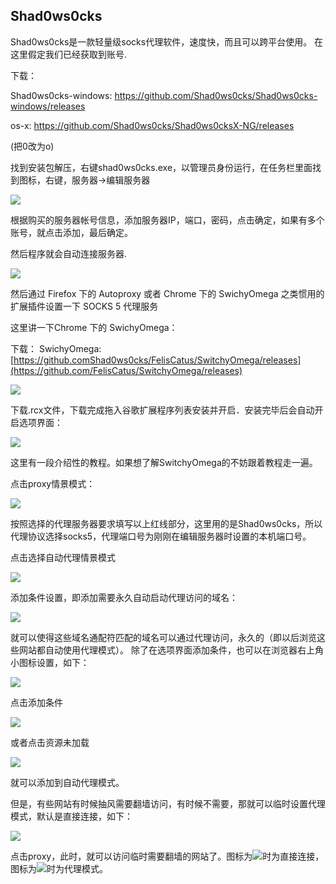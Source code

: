 ## Shad0ws0cks

  Shad0ws0cks是一款轻量级socks代理软件，速度快，而且可以跨平台使用。 在这里假定我们已经获取到账号.

下载：

Shad0ws0cks-windows: <https://github.com/Shad0ws0cks/Shad0ws0cks-windows/releases>

os-x: <https://github.com/Shad0ws0cks/Shad0ws0cksX-NG/releases>

 (把0改为o)

找到安装包解压，右键shad0ws0cks.exe，以管理员身份运行，在任务栏里面找到图标，右键，服务器->编辑服务器

![](/_static/basic/image1.png)

根据购买的服务器帐号信息，添加服务器IP，端口，密码，点击确定，如果有多个账号，就点击添加，最后确定。

然后程序就会自动连接服务器.

![](/_static/basic/image2.png)

然后通过 Firefox 下的 Autoproxy 或者 Chrome 下的 SwichyOmega 之类惯用的扩展插件设置一下 SOCKS 5 代理服务

这里讲一下Chrome 下的 SwichyOmega：

下载：
SwichyOmega:[https://github.comShad0ws0cks/FelisCatus/SwitchyOmega/releases](https://github.com/FelisCatus/SwitchyOmega/releases)

![](/_static/basic/image3.png)

下载.rcx文件，下载完成拖入谷歌扩展程序列表安装并开启．安装完毕后会自动开启选项界面：

![](/_static/basic/image4.png)

这里有一段介绍性的教程。如果想了解SwitchyOmega的不妨跟着教程走一遍。

点击proxy情景模式：

![](/_static/basic/image5.png)

按照选择的代理服务器要求填写以上红线部分，这里用的是Shad0ws0cks，所以代理协议选择socks5，代理端口号为刚刚在编辑服务器时设置的本机端口号。

点击选择自动代理情景模式

![](/_static/basic/image6.png)

添加条件设置，即添加需要永久自动启动代理访问的域名：

![](/_static/basic/image7.png)

就可以使得这些域名通配符匹配的域名可以通过代理访问，永久的（即以后浏览这些网站都自动使用代理模式）。
除了在选项界面添加条件，也可以在浏览器右上角小图标设置，如下：

![](/_static/basic/image8.png)

点击添加条件

![](/_static/basic/image9.png)

或者点击资源未加载

![](/_static/basic/image10.png)

就可以添加到自动代理模式。

但是，有些网站有时候抽风需要翻墙访问，有时候不需要，那就可以临时设置代理模式，默认是直接连接，如下：

![](/_static/basic/image11.png)

点击proxy，此时，就可以访问临时需要翻墙的网站了。图标为![](/_static/basic/image12.png)时为直接连接，图标为![](/_static/basic/image13.png)时为代理模式。
